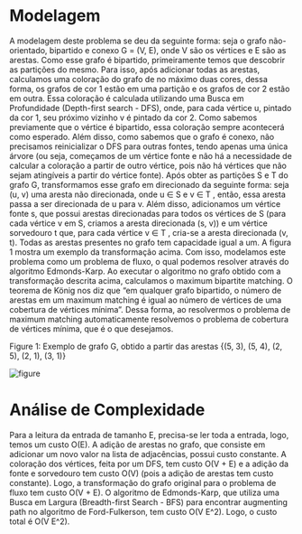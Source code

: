 # Modelagem

A modelagem deste problema se deu da seguinte forma: seja o grafo não-orientado, bipartido e conexo
G = (V, E), onde V são os vértices e E são as arestas. Como esse grafo é bipartido, primeiramente temos
que descobrir as partições do mesmo. Para isso, após adicionar todas as arestas, calculamos uma coloração
do grafo de no máximo duas cores, dessa forma, os grafos de cor 1 estão em uma partição e os grafos de cor
2 estão em outra. Essa coloração é calculada utilizando uma Busca em Profundidade (Depth-first search -
DFS), onde, para cada vértice u, pintado da cor 1, seu próximo vizinho v é pintado da cor 2. Como sabemos
previamente que o vértice é bipartido, essa coloração sempre acontecerá como esperado. Além disso, como
sabemos que o grafo é conexo, não precisamos reinicializar o DFS para outras fontes, tendo apenas uma única
árvore (ou seja, começamos de um vértice fonte e não há a necessidade de calcular a coloração a partir de
outro vértice, pois não há vértices que não sejam atingı́veis a partir do vértice fonte).
Após obter as partições S e T do grafo G, transformamos esse grafo em direcionado da seguinte forma:
seja (u, v) uma aresta não direcionada, onde u ∈ S e v ∈ T , então, essa aresta passa a ser direcionada de u
para v. Além disso, adicionamos um vértice fonte s, que possui arestas direcionadas para todos os vértices
de S (para cada vértice v em S, criamos a aresta direcionada (s, v)) e um vértice sorvedouro t que, para cada
vértice v ∈ T , cria-se a aresta direcionada (v, t). Todas as arestas presentes no grafo tem capacidade igual a
um. A figura 1 mostra um exemplo da transformação acima. Com isso, modelamos este problema como um
problema de fluxo, o qual podemos resolver através do algoritmo Edmonds-Karp.
Ao executar o algoritmo no grafo obtido com a transformação descrita acima, calculamos o maximum
bipartite matching. O teorema de König nos diz que “em qualquer grafo bipartido, o número de arestas em
um maximum matching é igual ao número de vértices de uma cobertura de vértices mı́nima”. Dessa forma,
ao resolvermos o problema de maximum matching automaticamente resolvemos o problema de cobertura de
vértices mı́nima, que é o que desejamos.

Figure 1: Exemplo de grafo G, obtido a partir das arestas {(5, 3), (5, 4), (2, 5), (2, 1), (3, 1)}

![figure](https://github.com/icps/vertex_cover/blob/main/PAA%20TP2%20-%20Cobertura.png)



# Análise de Complexidade

Para a leitura da entrada de tamanho E, precisa-se ler toda a entrada, logo, temos um custo O(E). A
adição de arestas no grafo, que consiste em adicionar um novo valor na lista de adjacências, possui custo
constante. A coloração dos vértices, feita por um DFS, tem custo O(V + E) e a adição da fonte e sorvedouro
tem custo O(V) (pois a adição de arestas tem custo constante). Logo, a transformação do grafo original
para o problema de fluxo tem custo O(V + E). O algoritmo de Edmonds-Karp, que utiliza uma Busca em
Largura (Breadth-first Search - BFS) para encontrar augmenting path no algoritmo de Ford-Fulkerson, tem
custo O(V E^2). Logo, o custo total é O(V E^2).
